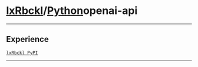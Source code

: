 # [lxRbckl](https://github.com/lxRbckl/lxRbckl/tree/main)/[Python](https://github.com/lxRbckl/lxRbckl/tree/main/Python)openai-api

---

## Experience
[`lxRbckl PyPI`](https://github.com/lxRbckl/lxRbckl/blob/PyPI/README.md)

---
